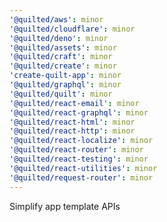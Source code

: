 ```yaml
---
'@quilted/aws': minor
'@quilted/cloudflare': minor
'@quilted/deno': minor
'@quilted/assets': minor
'@quilted/craft': minor
'@quilted/create': minor
'create-quilt-app': minor
'@quilted/graphql': minor
'@quilted/quilt': minor
'@quilted/react-email': minor
'@quilted/react-graphql': minor
'@quilted/react-html': minor
'@quilted/react-http': minor
'@quilted/react-localize': minor
'@quilted/react-router': minor
'@quilted/react-testing': minor
'@quilted/react-utilities': minor
'@quilted/request-router': minor
---
```


Simplify app template APIs
